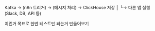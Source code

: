 Kafka → (n8n 트리거) → (메시지 처리) → ClickHouse 저장
                            │
                            └→ 다른 앱 실행 (Slack, DB, API 등)


이런거 목표로 한번 테스트만 되는거 만들어보기